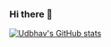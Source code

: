 ### Hi there 👋

[![Udbhav's GitHub stats](https://github-readme-stats.vercel.app/api?username=udiram)](https://github.com/udiram/github-readme-stats)
